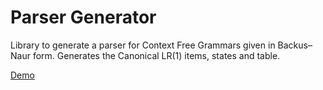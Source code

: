 # Parser Generator

Library to generate a parser for Context Free Grammars given in Backus–Naur form.
Generates the Canonical LR(1) items, states and table.

<a href="https://harikrishnanbalagopal.github.io/#/parser-generator-demo">Demo</a>